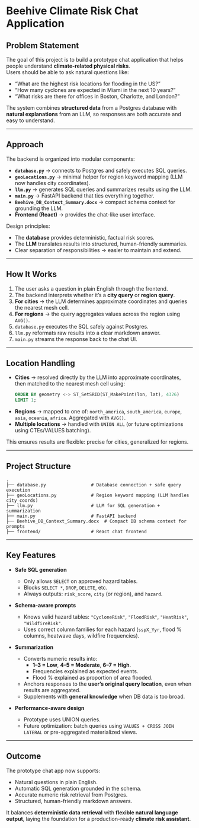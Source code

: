 # Beehive Climate Risk Chat Application

## Problem Statement

The goal of this project is to build a prototype chat application that helps people understand **climate-related physical risks**.  
Users should be able to ask natural questions like:

- “What are the highest risk locations for flooding in the US?”  
- “How many cyclones are expected in Miami in the next 10 years?”  
- “What risks are there for offices in Boston, Charlotte, and London?”  

The system combines **structured data** from a Postgres database with **natural explanations** from an LLM, so responses are both accurate and easy to understand.  

---

## Approach

The backend is organized into modular components:  

- **`database.py`** → connects to Postgres and safely executes SQL queries.  
- **`geoLocations.py`** → minimal helper for region keyword mapping (LLM now handles city coordinates).  
- **`llm.py`** → generates SQL queries and summarizes results using the LLM.  
- **`main.py`** → FastAPI backend that ties everything together.  
- **`Beehive_DB_Context_Summary.docx`** → compact schema context for grounding the LLM.  
- **Frontend (React)** → provides the chat-like user interface.  

Design principles:  
- The **database** provides deterministic, factual risk scores.  
- The **LLM** translates results into structured, human-friendly summaries.  
- Clear separation of responsibilities → easier to maintain and extend.  

---

## How It Works

1. The user asks a question in plain English through the frontend.  
2. The backend interprets whether it’s a **city query** or **region query**.  
3. **For cities** → the LLM determines approximate coordinates and queries the nearest mesh cell.  
4. **For regions** → the query aggregates values across the region using `AVG()`.  
5. `database.py` executes the SQL safely against Postgres.  
6. `llm.py` reformats raw results into a clear markdown answer.  
7. `main.py` streams the response back to the chat UI.  

---

## Location Handling

- **Cities** → resolved directly by the LLM into approximate coordinates, then matched to the nearest mesh cell using:  
  ```sql
  ORDER BY geometry <-> ST_SetSRID(ST_MakePoint(lon, lat), 4326)
  LIMIT 1;
  ```
- **Regions** → mapped to one of: `north_america`, `south_america`, `europe`, `asia`, `oceania`, `africa`. Aggregated with `AVG()`.  
- **Multiple locations** → handled with `UNION ALL` (or future optimizations using CTEs/VALUES batching).  

This ensures results are flexible: precise for cities, generalized for regions.  

---

## Project Structure

```
.
├── database.py                 # Database connection + safe query execution
├── geoLocations.py             # Region keyword mapping (LLM handles city coords)
├── llm.py                      # LLM for SQL generation + summarization
├── main.py                     # FastAPI backend
├── Beehive_DB_Context_Summary.docx  # Compact DB schema context for prompts
├── frontend/                   # React chat frontend
```

---

## Key Features

- **Safe SQL generation**  
  - Only allows `SELECT` on approved hazard tables.  
  - Blocks `SELECT *`, `DROP`, `DELETE`, etc.  
  - Always outputs: `risk_score`, `city` (or region), and `hazard`.  

- **Schema-aware prompts**  
  - Knows valid hazard tables: `"CycloneRisk"`, `"FloodRisk"`, `"HeatRisk"`, `"WildfireRisk"`.  
  - Uses correct column families for each hazard (`sspX_Yyr`, flood % columns, heatwave days, wildfire frequencies).  

- **Summarization**  
  - Converts numeric results into:  
    - **1–3 = Low**, **4–5 = Moderate**, **6–7 = High**.  
    - Frequencies explained as expected events.  
    - Flood % explained as proportion of area flooded.  
  - Anchors responses to the **user’s original query location**, even when results are aggregated.  
  - Supplements with **general knowledge** when DB data is too broad.  

- **Performance-aware design**  
  - Prototype uses UNION queries.  
  - Future optimization: batch queries using `VALUES + CROSS JOIN LATERAL` or pre-aggregated materialized views.  

---

## Outcome

The prototype chat app now supports:  
- Natural questions in plain English.  
- Automatic SQL generation grounded in the schema.  
- Accurate numeric risk retrieval from Postgres.  
- Structured, human-friendly markdown answers.  

It balances **deterministic data retrieval** with **flexible natural language output**, laying the foundation for a production-ready **climate risk assistant**.  

